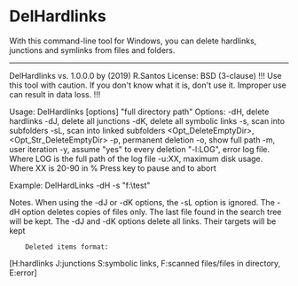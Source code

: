 # DelHardlinks
With this command-line tool for Windows, you can delete hardlinks, junctions and symlinks from files and folders.

________________________________________________________________________________
 DelHardlinks vs. 1.0.0.0 by (2019) R.Santos
 License: BSD (3-clause)
!!! Use this tool with caution.
If you don't know what it is, don't use it.
Improper use can result in data loss. !!!


 Usage: DelHardlinks [options] "full directory path"
 Options:
        -dH, delete hardlinks
        -dJ, delete all junctions
        -dK, delete all symbolic links
        -s, scan into subfolders
        -sL, scan into linked subfolders
        <Opt_DeleteEmptyDir>, <Opt_Str_DeleteEmptyDir>
        -p, permanent deletion
        -o, show full path
        -m, user iteration <press a key to halt before quitting>
        -y, assume "yes" to every deletion
        "-l:LOG", error log file. Where LOG is the full path of the log file
        -u:XX, maximum disk usage. Where XX is 20-90 in %
        Press <spacebar> key to pause and <esc> to abort

 Example: DelHardLinks -dH -s "f:\test\"

 Notes.
        When using the -dJ or -dK options, the -sL option is ignored.
        The -dH option deletes copies of files only. The last file found in the search tree will be kept.
        The -dJ and -dK options delete all links. Their targets will be kept

        Deleted items format:
 [H:hardlinks J:junctions S:symbolic links, F:scanned files/files in directory, E:error]
